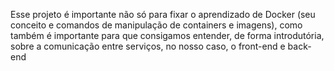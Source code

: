 Esse projeto é importante não só para fixar o aprendizado de Docker (seu conceito e comandos de manipulação de containers e imagens), como também é importante para que consigamos entender, de forma introdutória, sobre a comunicação entre serviços, no nosso caso, o front-end e back-end


